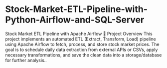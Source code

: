 # Stock-Market-ETL-Pipeline-with-Python-Airflow-and-SQL-Server

Stock Market ETL Pipeline with Apache Airflow 📄 Project Overview This project implements an automated ETL (Extract, Transform, Load) pipeline using Apache Airflow to fetch, process, and store stock market prices. The goal is to schedule daily data extraction from external APIs or CSVs, apply necessary transformations, and save the clean data into a storage/database for further analysis..
